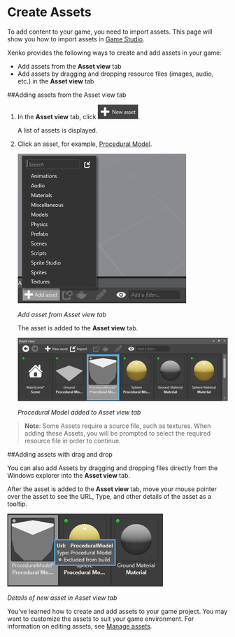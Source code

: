 # Create Assets

To add content to your game, you need to import assets. This page will show you how to import assets in [Game Studio](xref:game-studio).

Xenko provides the following ways to create and add assets in your game:
 * Add assets from the **Asset view** tab
 * Add assets by dragging and dropping resource files (images, audio, etc.) in the **Asset view** tab
 
##Adding assets from the Asset view tab

 1. In the **Asset view** tab, click ![New asset](media/create-and-add-assets-add-new-asset-button.png).
 
	A list of assets is displayed.

 2. Click an asset, for example, [Procedural Model](xref:procedural-model).

	![Add asset from Asset view tab](media/asset-creation-create-new-asset-asset-view-tab.png)
 
	_Add asset from Asset view tab_

	The asset is added to the **Asset view** tab.

	![Procedural Model added to Asset view tab](media/asset-creation-asset-view-tab-procedural-model.png)

	_Procedural Model added to Asset view tab_
	
> **Note**: Some Assets require a source file, such as textures. When adding these Assets, you will be prompted to select the required resource file in order to continue.	

##Adding assets with drag and drop

You can also add Assets by dragging and dropping files directly from the Windows explorer into the **Asset view** tab.

After the asset is added to the **Asset view** tab, move your mouse pointer over the asset to see the URL, Type, and other details of the asset as a tooltip.
	
  ![Details of new asset in Asset view tab](media/asset-creation-solution-explorer.png)
	
   _Details of new asset in Asset view tab_	
	
You’ve learned how to create and add assets to your game project. You may want to customize the assets to suit your game environment. For information on editing assets, see [Manage assets](manage-assets.md).
